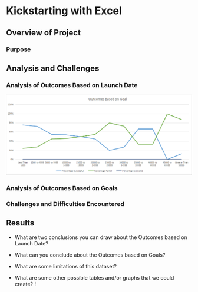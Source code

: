 # Kickstarting with Excel

## Overview of Project

### Purpose

## Analysis and Challenges

### Analysis of Outcomes Based on Launch Date
![pic1](https://github.com/Klubbers0/Kickstarter-analysis/blob/main/resources/Outcomes%20Based%20on%20Goal.png)
### Analysis of Outcomes Based on Goals

### Challenges and Difficulties Encountered

## Results

- What are two conclusions you can draw about the Outcomes based on Launch Date?

- What can you conclude about the Outcomes based on Goals?

- What are some limitations of this dataset?

- What are some other possible tables and/or graphs that we could create?
!
